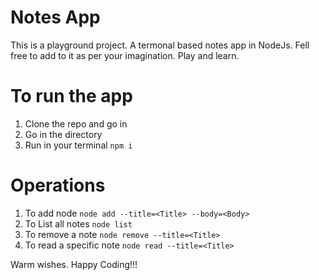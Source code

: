 # Notes App

This is a playground project. A termonal based notes app in NodeJs. Fell free to add to it as per your imagination. Play and learn.

# To run the app

1. Clone the repo and go in
2. Go in the directory
3. Run in your terminal ```npm i```

# Operations

1. To add node
```node add --title=<Title> --body=<Body>```
2. To List all notes
```node list ```
3. To remove a note
```node remove --title=<Title>```
4. To read a specific note
```node read --title=<Title>```

Warm wishes. Happy Coding!!!

